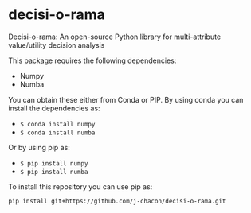 # decisi-o-rama
Decisi-o-rama: An open-source Python library for multi-attribute value/utility decision analysis

This package requires the following dependencies:

- Numpy
- Numba

You can obtain these either from Conda or PIP. By using conda you can install the dependencies as:

- `$ conda install numpy`
- `$ conda install numba`

Or by using pip as:

- `$ pip install numpy`
- `$ pip install numba`

To install this repository you can use pip as:

`pip install git+https://github.com/j-chacon/decisi-o-rama.git`
